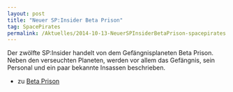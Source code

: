 ```yaml
---
layout: post
title: "Neuer SP:Insider Beta Prison"
tag: SpacePirates
permalink: /Aktuelles/2014-10-13-NeuerSPInsiderBetaPrison-spacepirates
---
```


Der zwölfte SP:Insider handelt von dem Gefängnisplaneten Beta Prison. Neben den verseuchten Planeten, werden vor allem das Gefängnis, sein Personal und ein paar bekannte Insassen beschrieben.

- zu [Beta Prison](https://spacepirates.jcgames.de/Weltraum/Freihandelszone/Beta_Prison/)
